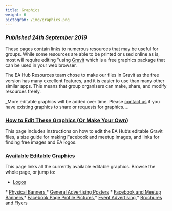 ```yaml
---
title: Graphics
weight: 6
pictogram: /img/graphics.png
---
```

### _Published 24th September 2019_

These pages contain links to numerous resources that may be useful for groups. While some resources are able to be printed or used online as is, most will require editing "using <a target="_blank" href="https://designer.gravit.io/">Gravit</a> which is a free graphics package that can be used in your web browser.  

The EA Hub Resources team chose to make our files in Gravit as the free version has many excellent features, and it is easier to use than many other similar apps. This means that group organisers can make, share, and modify resources freely. 

_More editable graphics will be added over time. Please <a target="_blank" href="/contact-lean/">contact us</a> if you have existing graphics to share or requests for graphics._

### <a target="_blank" href="/graphics/how-to-edit/">How to Edit These Graphics (Or Make Your Own)</a>

This page includes instructions on how to edit the EA Hub’s editable Gravit files, a size guide for making Facebook and meetup images, and links for finding free images and EA logos. 

### <a target="_blank" href="/graphics/editable-graphics/">Available Editable Graphics</a>
This page links all the currently available editable graphics. Browse the whole page, or jump to:

* <a target="_blank" href="/graphics/editable-graphics#logos">Logos</a>
* <a target="_blank" href="/graphics/editable-graphics#banners/">Physical Banners</a>
* <a target="_blank" href="/graphics/editable-graphics#advertising/">General Advertising Posters</a>
* <a target="_blank" href="/graphics/editable-graphics#facebookbanners/">Facebook and Meetup Banners</a>
* <a target="_blank" href="/graphics/editable-graphics#facebookprofiles">Facebook Page Profile Pictures</a>
* <a target="_blank" href="/graphics/editable-graphics#events/">Event Advertising</a>
* <a target="_blank" href="/graphics/editable-graphics#brochures">Brochures and Flyers</a>

